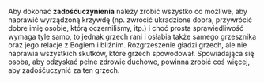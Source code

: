 Aby dokonać **zadośćuczynienia** należy zrobić wszystko co możliwe, aby naprawić wyrządzoną krzywdę (np. zwrócić ukradzione dobra, przywrócić dobre imię osobie, którą oczerniliśmy, itp.) i choć prosta sprawiedliwość wymaga tyle samo, to jednak grzech rani i osłabia także samego grzesznika oraz jego relacje z Bogiem i bliźnim. Rozgrzeszenie gładzi grzech, ale nie naprawia wszystkich skutków, które grzech spowodował. Spowiadająca się osoba, aby odzyskać pełne zdrowie duchowe, powinna zrobić coś więcej, aby zadośćuczynić za ten grzech.
